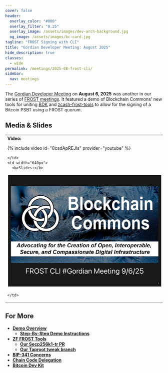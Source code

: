 ```yaml
---
cover: false
header:
  overlay_color: "#000"
  overlay_filter: "0.25"
  overlay_image: /assets/images/dev-arch-background.jpg
  og_image: /assets/images/bc-card.jpg
tagline: "FROST Signing with CLI"
title: "Gordian Developer Meeting: August 2025"
hide_description: true
classes:
  - wide
permalink: /meetings/2025-08-frost-cli/
sidebar:
  nav: meetings
---
```


The [Gordian Developer Meeting](https://www.blockchaincommons.com/subscribe/#gordian-developers) on **August 6, 2025** was another in our series of [FROST meetings](https://developer.blockchaincommons.com/frost/#events). It featured a demo of Blockchain Commons' new tools for uniting [BDK](https://bitcoindevkit.org/) and [zcash-frost-tools](https://github.com/BlockchainCommons/zcash-frost-tools) to allow for the signing of a Bitcoin PSBT using a FROST quorum. 

## Media & Slides

<table width="100%">
  <tr>
    <td width="640px">
      <b>Video:</b>

{% include video id="8csdApREJIs" provider="youtube" %}

    </td>
    <td width="640px">
      <b>Slides:</b>

<a href="/assets/pdfs/2025-08-frost-cli.pdf"><img src="/assets/pdfs/2025-08-frost-cli.jpg" style="border:2px solid white"></a>

    </td>
  </tr>
</table>


## For More

* [**Demo Overview**](https://hackmd.io/@bc-community/H1MfEMdvel)
   * [**Step-By-Step Demo Instructions**](https://hackmd.io/@bc-community/BJ2VtYKUxl)
* [**ZF FROST Tools**](https://github.com/ZcashFoundation/frost-tools)
   * [**Our Secp256k1-tr PR**](https://github.com/ZcashFoundation/frost-tools/pull/53)
   * [**Our Taproot tweak branch**](https://github.com/BlockchainCommons/zcash-frost-tools/pull/2)
* [**BIP-341 Concerns**](https://github.com/ZcashFoundation/frost/pull/730#issuecomment-2362363340)
* [**Chain Code Delegation**](https://delvingbitcoin.org/t/chain-code-delegation-private-access-control-for-bitcoin-keys/1837)
* [**Bitcoin Dev Kit**](https://bitcoindevkit.org/)
